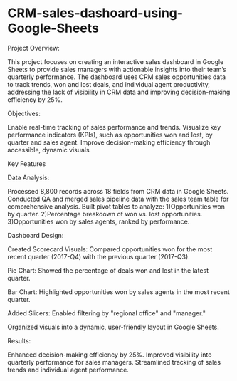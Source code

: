 # CRM-sales-dashoard-using-Google-Sheets

Project Overview:

This project focuses on creating an interactive sales dashboard in Google Sheets to provide sales managers with actionable insights into their team’s quarterly performance. The dashboard uses CRM sales opportunities data to track trends, won and lost deals, and individual agent productivity, addressing the lack of visibility in CRM data and improving decision-making efficiency by 25%.

Objectives:

Enable real-time tracking of sales performance and trends.
Visualize key performance indicators (KPIs), such as opportunities won and lost, by quarter and sales agent.
Improve decision-making efficiency through accessible, dynamic visuals

Key Features

Data Analysis:

Processed 8,800 records across 18 fields from CRM data in Google Sheets.
Conducted QA and merged sales pipeline data with the sales team table for comprehensive analysis.
Built pivot tables to analyze:
  1)Opportunities won by quarter.
  2)Percentage breakdown of won vs. lost opportunities.
  3)Opportunities won by sales agents, ranked by performance.

  
Dashboard Design:

Created Scorecard Visuals: Compared opportunities won for the most recent quarter (2017-Q4) with the previous quarter (2017-Q3).

Pie Chart: Showed the percentage of deals won and lost in the latest quarter.

Bar Chart: Highlighted opportunities won by sales agents in the most recent quarter.

Added Slicers: Enabled filtering by "regional office" and "manager."

Organized visuals into a dynamic, user-friendly layout in Google Sheets.

Results:

Enhanced decision-making efficiency by 25%.
Improved visibility into quarterly performance for sales managers.
Streamlined tracking of sales trends and individual agent performance.
